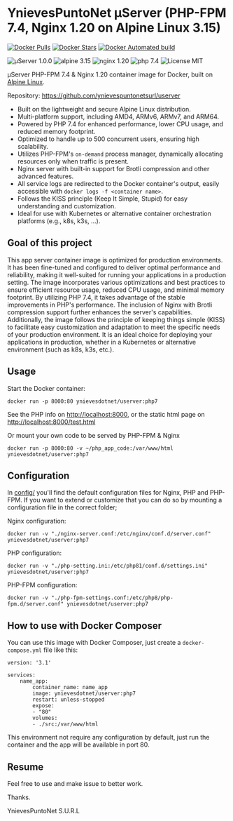 # YnievesPuntoNet µServer (PHP-FPM 7.4, Nginx 1.20 on Alpine Linux 3.15)

[![Docker Pulls](https://img.shields.io/docker/pulls/ynievesdotnet/userver.svg)](https://hub.docker.com/r/ynievesdotnet/userver/)
[![Docker Stars](https://img.shields.io/docker/stars/ynievesdotnet/userver.svg)](https://hub.docker.com/r/ynievesdotnet/userver/)
[![Docker Automated build](https://img.shields.io/docker/automated/ynievesdotnet/userver.svg)](https://hub.docker.com/r/ynievesdotnet/userver/)

![µServer 1.0.0](https://img.shields.io/badge/µServer-1.0.0-brightgreen.svg)
![alpine 3.15](https://img.shields.io/badge/alpine-3.15-brightgreen.svg)
![nginx 1.20](https://img.shields.io/badge/nginx-1.20-brightgreen.svg)
![php 7.4](https://img.shields.io/badge/php-7.4-brightgreen.svg)
![License MIT](https://img.shields.io/badge/license-MIT-blue.svg)

µServer PHP-FPM 7.4 & Nginx 1.20 container image for Docker, built on [Alpine Linux](https://www.alpinelinux.org/).

Repository: <https://github.com/ynievespuntonetsurl/userver>

* Built on the lightweight and secure Alpine Linux distribution.
* Multi-platform support, including AMD4, ARMv6, ARMv7, and ARM64.
* Powered by PHP 7.4 for enhanced performance, lower CPU usage, and reduced memory footprint.
* Optimized to handle up to 500 concurrent users, ensuring high scalability.
* Utilizes PHP-FPM's `on-demand` process manager, dynamically allocating resources only when traffic is present.
* Nginx server with built-in support for Brotli compression and other advanced features.
* All service logs are redirected to the Docker container's output, easily accessible with `docker logs -f <container name>`.
* Follows the KISS principle (Keep It Simple, Stupid) for easy understanding and customization.
* Ideal for use with Kubernetes or alternative container orchestration platforms (e.g., k8s, k3s, ...).

## Goal of this project

This app server container image is optimized for production environments. It has been fine-tuned and configured to deliver optimal performance and reliability, making it well-suited for running your applications in a production setting. The image incorporates various optimizations and best practices to ensure efficient resource usage, reduced CPU usage, and minimal memory footprint. By utilizing PHP 7.4, it takes advantage of the stable improvements in PHP's performance. The inclusion of Nginx with Brotli compression support further enhances the server's capabilities. Additionally, the image follows the principle of keeping things simple (KISS) to facilitate easy customization and adaptation to meet the specific needs of your production environment. It is an ideal choice for deploying your applications in production, whether in a Kubernetes or alternative environment (such as k8s, k3s, etc.).

## Usage

Start the Docker container:

    docker run -p 8000:80 ynievesdotnet/userver:php7

See the PHP info on <http://localhost:8000>, or the static html page on <http://localhost:8000/test.html>

Or mount your own code to be served by PHP-FPM & Nginx

    docker run -p 8000:80 -v ~/php_app_code:/var/www/html ynievesdotnet/userver:php7

## Configuration

In [config/](config/) you'll find the default configuration files for Nginx, PHP and PHP-FPM.
If you want to extend or customize that you can do so by mounting a configuration file in the correct folder;

Nginx configuration:

    docker run -v "./nginx-server.conf:/etc/nginx/conf.d/server.conf" ynievesdotnet/userver:php7

PHP configuration:

    docker run -v "./php-setting.ini:/etc/php81/conf.d/settings.ini" ynievesdotnet/userver:php7

PHP-FPM configuration:

    docker run -v "./php-fpm-settings.conf:/etc/php8/php-fpm.d/server.conf" ynievesdotnet/userver:php7

## How to use with Docker Composer

You can use this image with Docker Composer, just create a `docker-compose.yml` file like this:

    version: '3.1'

    services:
        name_app:
            container_name: name_app
            image: ynievesdotnet/userver:php7
            restart: unless-stopped
            expose:
            - "80"
            volumes:
            - ./src:/var/www/html

This environment not require any configuration by default, just run the container and the app will be available in port 80.

## Resume

Feel free to use and make issue to better work.

Thanks.

YnievesPuntoNet S.U.R.L
